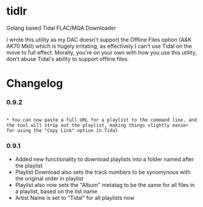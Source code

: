 # tidlr
Golang based Tidal FLAC/MQA Downloader

I wrote this utility as my DAC doesn't support the Offline Files option (A&K AK70 MkII) which is hugely irritating, as effectively I can't use Tidal on the move to full effect.  Morally, you're on your own with how you use this utility, don't abuse Tidal's ability to support offline files.

# Changelog

### 0.9.2
                                                                                                                                                              * You can now paste a full URL for a playlist to the command line, and the tool will strip out the playlist, making things slightly easier for using the "Copy Link" option in Tidal

### 0.9.1

* Added new functionality to download playlists into a folder named after the playlist
* Playlist Download also sets the track numbers to be synomynous with the original order in playlist
* Playlist also now sets the "Album" metatag to be the same for all files in a playlist, based on the list name
* Artist Name is set to "Tidal" for all playlists now
